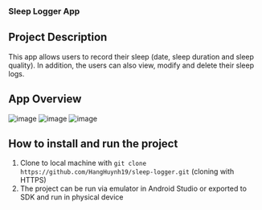 ### Sleep Logger App

## Project Description
This app allows users to record their sleep (date, sleep duration and sleep quality). In addition, the users can also view, modify and delete their sleep logs. 

## App Overview
![image](https://ibb.co/MCFGKrs)
![image](https://ibb.co/LnGHvY8)
![image](https://ibb.co/f9xnCtC)

## How to install and run the project 
1. Clone to local machine with `git clone https://github.com/HangHuynh19/sleep-logger.git` (cloning with HTTPS)
2. The project can be run via emulator in Android Studio or exported to SDK and run in physical device

